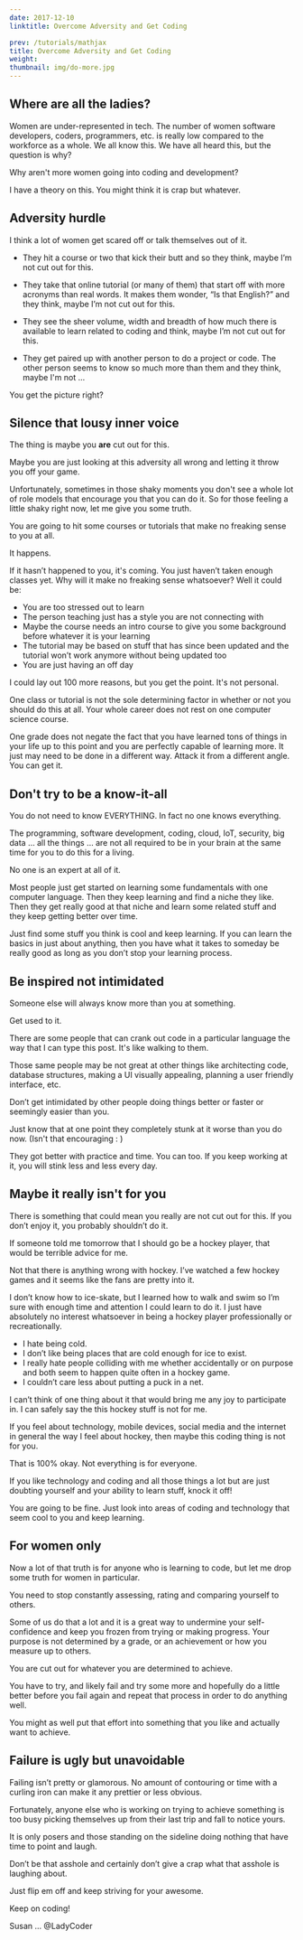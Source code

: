 ```yaml
---
date: 2017-12-10
linktitle: Overcome Adversity and Get Coding

prev: /tutorials/mathjax
title: Overcome Adversity and Get Coding
weight: 
thumbnail: img/do-more.jpg
---
```

## Where are all the ladies?

Women are under-represented in tech.  The number of women software developers, coders, programmers, etc. is really low compared to the workforce as a whole.  We all know this.  We have all heard this, but the question is why?

Why aren't more women going into coding and development? 

I have a theory on this. You might think it is crap but whatever. 

## Adversity hurdle

I think a lot of women get scared off or talk themselves out of it.

- They hit a course or two that kick their butt and so they think, maybe I’m not cut out for this.

- They take that online tutorial (or many of them) that start off with more acronyms than real words. It makes them wonder, “Is that English?” and they think, maybe I’m not cut out for this.

- They see the sheer volume, width and breadth of how much there is available to learn related to coding and think, maybe I’m not cut out for this.

- They get paired up with another person to do a project or code. The other person seems to know so much more than them and they think, maybe I'm not ...
 
You get the picture right?

## Silence that lousy inner voice 

The thing is maybe you **are** cut out for this. 

Maybe you are just looking at this adversity all wrong and letting it throw you off your game. 

Unfortunately, sometimes in those shaky moments you don't see a whole lot of role models that encourage you that you can do it. So for those feeling a little shaky right now, let me give you some truth.

 
You are going to hit some courses or tutorials that make no freaking sense to you at all. 

It happens.  

If it hasn’t happened to you, it's coming. You just haven’t taken enough classes yet. Why will it make no freaking sense whatsoever? Well it could be:

- You are too stressed out to learn
- The person teaching just has a style you are not connecting with
- Maybe the course needs an intro course to give you some background before whatever it is your learning
- The tutorial may be based on stuff that has since been updated and the tutorial won’t work anymore without being updated too
- You are just having an off day

I could lay out 100 more reasons, but you get the point.  It's not personal. 

One class or tutorial is not the sole determining factor in whether or not you should do this at all.  Your whole career does not rest on one computer science course. 

One grade does not negate the fact that you have learned tons of things in your life up to this point and you are perfectly capable of learning more.  It just may need to be done in a different way.  Attack it from a different angle.  You can get it.

## Don't try to be a know-it-all

You do not need to know EVERYTHING. In fact no one knows everything. 

The programming, software development, coding, cloud, IoT, security, big data … all the things … are not all required to be in your brain at the same time for you to do this for a living.  

No one is an expert at all of it.  

Most people just get started on learning some fundamentals with one computer language. Then they keep learning and find a niche they like.  Then they get really good at that niche and learn some related stuff and they keep getting better over time.  

Just find some stuff you think is cool and keep learning.  If you can learn the basics in just about anything, then you have what it takes to someday be really good as long as you don’t stop your learning process.

## Be inspired not intimidated

Someone else will always know more than you at something. 

Get used to it. 

There are some people that can crank out code in a particular language the way that I can type this post.  It's like walking to them.  

Those same people may be not great at other things like architecting code, database structures, making a UI visually appealing, planning a user friendly interface, etc.  

Don’t get intimidated by other people doing things better or faster or seemingly easier than you.  

Just know that at one point they completely stunk at it worse than you do now. (Isn't that encouraging : )

They got better with practice and time. You can too. If you keep working at it, you will stink less and less every day. 

## Maybe it really isn't for you

There is something that could mean you really are not cut out for this. If you don’t enjoy it, you probably shouldn’t do it.

If someone told me tomorrow that I should go be a hockey player, that would be terrible advice for me. 

Not that there is anything wrong with hockey.  I’ve watched a few hockey games and it seems like the fans are pretty into it. 

I don’t know how to ice-skate, but I learned how to walk and swim so I’m sure with enough time and attention I could learn to do it. I just have absolutely no interest whatsoever in being a hockey player professionally or recreationally.

- I hate being cold. 
- I don’t like being places that are cold enough for ice to exist. 
- I really hate people colliding with me whether accidentally or on purpose and both seem to happen quite often in a hockey game. 
- I couldn’t care less about putting a puck in a net. 

I can’t think of one thing about it that would bring me any joy to participate in. I can safely say the this hockey stuff is not for me.

If you feel about technology, mobile devices, social media and the internet in general the way I feel about hockey, then maybe this coding thing is not for you.  

That is 100% okay. Not everything is for everyone.

If you like technology and coding and all those things a lot but are just doubting yourself and your ability to learn stuff, knock it off!

You are going to be fine. Just look into areas of coding and technology that seem cool to you and keep learning.

## For women only 

Now a lot of that truth is for anyone who is learning to code, but let me drop some truth for women in particular.

You need to stop constantly assessing, rating and comparing yourself to others. 

Some of us do that a lot and it is a great way to undermine your self-confidence and keep you frozen from trying or making progress.  Your purpose is not determined by a grade, or an achievement or how you measure up to others. 

You are cut out for whatever you are determined to achieve. 

You have to try, and likely fail and try some more and hopefully do a little better before you fail again and repeat that process in order to do anything well. 

You might as well put that effort into something that you like and actually want to achieve.  

## Failure is ugly but unavoidable

Failing isn’t pretty or glamorous.  No amount of contouring or time with a curling iron can make it any prettier or less obvious.  

Fortunately, anyone else who is working on trying to achieve something is too busy picking themselves up from their last trip and fall to notice yours. 

It is only posers and those standing on the sideline doing nothing that have time to point and laugh.  

Don’t be that asshole and certainly don’t give a crap what that asshole is laughing about. 

Just flip em off and keep striving for your awesome.

Keep on coding!

Susan ... @LadyCoder